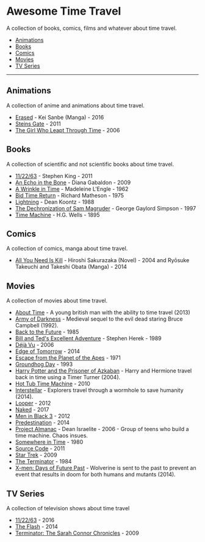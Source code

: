 ﻿# Awesome Time Travel

A collection of books, comics, films and whatever about time travel.

* [Animations](https://github.com/mstuttgart/awesome-time-travel/blob/master/README.md#animations)
* [Books](https://github.com/mstuttgart/awesome-time-travel/blob/master/README.md#books)
* [Comics](https://github.com/mstuttgart/awesome-time-travel/blob/master/README.md#comics)
* [Movies](https://github.com/mstuttgart/awesome-time-travel/blob/master/README.md#movies)
* [TV Series](https://github.com/mstuttgart/awesome-time-travel/blob/master/README.md#tv-series)

- - -

## Animations

A collection of anime and animations about time travel.

* [Erased](https://en.wikipedia.org/wiki/Erased_(manga)) - Kei Sanbe (Manga) - 2016
* [Steins Gate](https://en.wikipedia.org/wiki/Steins;Gate_(anime)) - 2011
* [The Girl Who Leapt Through Time](https://en.wikipedia.org/wiki/The_Girl_Who_Leapt_Through_Time_(2006_film)) - 2006


## Books

A collection of scientific and not scientific books about time travel.

* [11/22/63](https://en.wikipedia.org/wiki/11/22/63) - Stephen King - 2011
* [An Echo in the Bone](https://en.wikipedia.org/wiki/An_Echo_in_the_Bone) - Diana Gabaldon - 2009
* [A Wrinkle in Time](https://en.wikipedia.org/wiki/A_Wrinkle_in_Time) - Madeleine L'Engle - 1962
* [Bid Time Return](https://en.wikipedia.org/wiki/Bid_Time_Return) - Richard Matheson - 1975
* [Lightning](https://en.wikipedia.org/wiki/Lightning_(novel)) - Dean Koontz - 1988
* [The Dechronization of Sam Magruder](https://www.goodreads.com/book/show/57234.The_Dechronization_of_Sam_Magruder) - George Gaylord Simpson - 1997
* [Time Machine](https://en.wikipedia.org/wiki/The_Time_Machine) - H.G. Wells - 1895

## Comics

A collection of comics, manga about time travel.

* [All You Need Is Kill](https://en.wikipedia.org/wiki/All_You_Need_Is_Kill) - Hiroshi Sakurazaka (Novel) - 2004 and Ryōsuke Takeuchi and Takeshi Obata (Manga) - 2014

## Movies

A collection of movies about time travel.

* [About Time](https://en.wikipedia.org/wiki/About_Time_(2013_film)) - A young british man with the ability to time travel (2013)
* [Army of Darkness](https://en.wikipedia.org/wiki/Army_of_Darkness) - Medieval sequel to the evil dead staring Bruce Campbell (1992).
* [Back to the Future](https://en.wikipedia.org/wiki/Back_to_the_Future_(franchise)) - 1985
* [Bill and Ted's Excellent Adventure](https://en.wikipedia.org/wiki/Bill_%26_Ted%27s_Excellent_Adventure) - Stephen Herek - 1989
* [Déjà Vu](https://en.wikipedia.org/wiki/D%C3%A9j%C3%A0_Vu_(2006_film)) - 2006
* [Edge of Tomorrow](https://en.wikipedia.org/wiki/Edge_of_Tomorrow) - 2014
* [Escape from the Planet of the Apes](https://en.wikipedia.org/wiki/Escape_from_the_Planet_of_the_Apes) - 1971
* [Groundhog Day](https://en.wikipedia.org/wiki/Groundhog_Day_(film)) - 1993
* [Harry Potter and the Prisoner of Azkaban](http://www.imdb.com/title/tt0304141/) - Harry and Hermione travel back in time using a Timer Turner (2004).
* [Hot Tub Time Machine](https://en.wikipedia.org/wiki/Hot_Tub_Time_Machine) - 2010
* [Interstellar](https://en.wikipedia.org/wiki/Interstellar_(film)) - Explorers travel through a wormhole to save humanity (2014).
* [Looper](https://en.wikipedia.org/wiki/Looper_(film)) - 2012
* [Naked](https://en.wikipedia.org/wiki/Naked_(2017_film)) - 2017
* [Men in Black 3](https://en.wikipedia.org/wiki/Men_in_Black_3) - 2012
* [Predestination](https://en.wikipedia.org/wiki/Predestination_(film)) - 2014
* [Project Almanac](https://en.wikipedia.org/wiki/Project_Almanac) - Dean Israelite - 2006 - Group of teens who build a time machine. Chaos insues.
* [Somewhere in Time](https://en.wikipedia.org/wiki/Somewhere_in_Time_(film)) - 1980
* [Source Code](https://en.wikipedia.org/wiki/Source_Code) - 2011
* [Star Trek](https://en.wikipedia.org/wiki/Star_Trek_(film)) - 2009
* [The Terminator](https://en.wikipedia.org/wiki/Terminator_(franchise)) - 1984
* [X-men: Days of Future Past](http://www.imdb.com/title/tt1877832/) - Wolverine is sent to the past to prevent an event that results in doom for both humans and mutants (2014).

## TV Series

A collection of television shows about time travel

* [11/22/63](https://en.wikipedia.org/wiki/11.22.63) - 2016
* [The Flash](https://en.wikipedia.org/wiki/The_Flash_(2014_TV_series)) - 2014
* [Terminator: The Sarah Connor Chronicles](https://en.wikipedia.org/wiki/Terminator:_The_Sarah_Connor_Chronicles) - 2009
